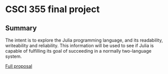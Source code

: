 # CSCI 355 final project

## Summary
The intent is to explore the Julia programming language, and its readability, writeability and reliability. This information will be used to see if Julia is capable of fulfilling its goal of succeeding in a normally two-language system.

[Full proposal](https://docs.google.com/document/d/1zAACVJXP2G_ECGt8eHKT_1zGMPDgzC5JwPi9xr1OOBM/edit?usp=sharing)

